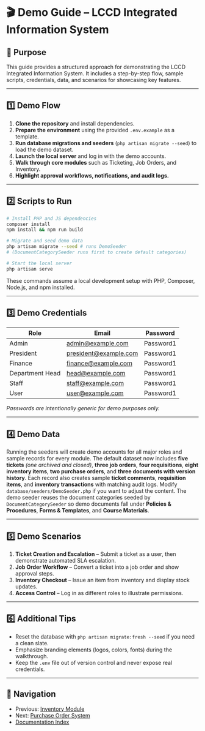 # 🎬 Demo Guide – LCCD Integrated Information System

## 🚀 Purpose
This guide provides a structured approach for demonstrating the LCCD Integrated Information System. It includes a step-by-step flow, sample scripts, credentials, data, and scenarios for showcasing key features.

---

## 1️⃣ Demo Flow
1. **Clone the repository** and install dependencies.
2. **Prepare the environment** using the provided `.env.example` as a template.
3. **Run database migrations and seeders** (`php artisan migrate --seed`) to load the demo dataset.
4. **Launch the local server** and log in with the demo accounts.
5. **Walk through core modules** such as Ticketing, Job Orders, and Inventory.
6. **Highlight approval workflows, notifications, and audit logs.**

---

## 2️⃣ Scripts to Run
```bash
# Install PHP and JS dependencies
composer install
npm install && npm run build

# Migrate and seed demo data
php artisan migrate --seed # runs DemoSeeder
# (DocumentCategorySeeder runs first to create default categories)

# Start the local server
php artisan serve
```
These commands assume a local development setup with PHP, Composer, Node.js, and npm installed.

---

## 3️⃣ Demo Credentials
| Role  | Email               | Password |
|-------|---------------------|----------|
| Admin        | admin@example.com      | Password1 |
| President    | president@example.com  | Password1 |
| Finance       | finance@example.com  | Password1 |
| Department Head | head@example.com    | Password1 |
| Staff        | staff@example.com      | Password1 |
| User         | user@example.com       | Password1 |

*Passwords are intentionally generic for demo purposes only.*

---

## 4️⃣ Demo Data
Running the seeders will create demo accounts for all major roles and sample records for every module. The default dataset now includes **five tickets** *(one archived and closed)*, **three job orders**, **four requisitions**, **eight inventory items**, **two purchase orders**, and **three documents with version history**. Each record also creates sample **ticket comments**, **requisition items**, and **inventory transactions** with matching audit logs. Modify `database/seeders/DemoSeeder.php` if you want to adjust the content.
The demo seeder reuses the document categories seeded by `DocumentCategorySeeder` so demo documents fall under **Policies & Procedures**, **Forms & Templates**, and **Course Materials**.

---

## 5️⃣ Demo Scenarios
1. **Ticket Creation and Escalation** – Submit a ticket as a user, then demonstrate automated SLA escalation.
2. **Job Order Workflow** – Convert a ticket into a job order and show approval steps.
3. **Inventory Checkout** – Issue an item from inventory and display stock updates.
4. **Access Control** – Log in as different roles to illustrate permissions.

---

## 6️⃣ Additional Tips
- Reset the database with `php artisan migrate:fresh --seed` if you need a clean slate.
- Emphasize branding elements (logos, colors, fonts) during the walkthrough.
- Keep the `.env` file out of version control and never expose real credentials.


---

## 🚀 Navigation
- Previous: [Inventory Module](inventory-module.md)
- Next: [Purchase Order System](purchase-order-module.md)
- [Documentation Index](README.md)
